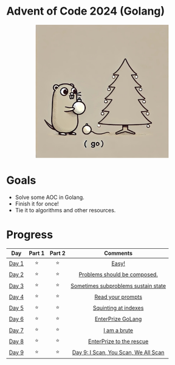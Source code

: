 # Advent of Code 2024 (Golang)

<p align="center"><img src="./golang-aoc.jpeg" alt="The most wonderful time?" width="350" height="350"></p>

# Goals

* Solve some AOC in Golang.
* Finish it for once!
* Tie it to algorithms and other resources.

# Progress

|                     Day                      | Part 1 | Part 2 |                        Comments                        |
|:--------------------------------------------:|:------:|:------:|:------------------------------------------------------:|
| [Day 1](https://adventofcode.com/2024/day/1) |   ⭐    |   ⭐    |                [Easy!](day1/README.md)                 |
| [Day 2](https://adventofcode.com/2024/day/2) |   ⭐    |   ⭐    |     [Problems should be composed.](day2/README.md)     |
| [Day 3](https://adventofcode.com/2024/day/3) |   ⭐    |   ⭐    | [Sometimes subproblems sustain state](day3/README.md)  |
| [Day 4](https://adventofcode.com/2024/day/4) |   ⭐    |   ⭐    |          [Read your prompts](day4/README.md)           |
| [Day 5](https://adventofcode.com/2024/day/5) |   ⭐    |   ⭐    |         [Squinting at indexes](day5/README.md)         |
| [Day 6](https://adventofcode.com/2024/day/6) |   ⭐    |   ⭐    |          [EnterPrize GoLang](day6/README.md)           |
| [Day 7](https://adventofcode.com/2024/day/7) |   ⭐    |   ⭐    |             [I am a brute](day7/README.md)             |
| [Day 8](https://adventofcode.com/2024/day/8) |   ⭐    |   ⭐    |       [EnterPrize to the rescue](day8/README.md)       |
| [Day 9](https://adventofcode.com/2024/day/9) |   ⭐    |   ⭐    | [Day 9: I Scan, You Scan, We All Scan](day9/README.md) |


